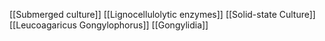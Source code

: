 [[Submerged culture]]
[[Lignocellulolytic enzymes]]
[[Solid-state Culture]]
[[Leucoagaricus Gongylophorus]]
[[Gongylidia]]
